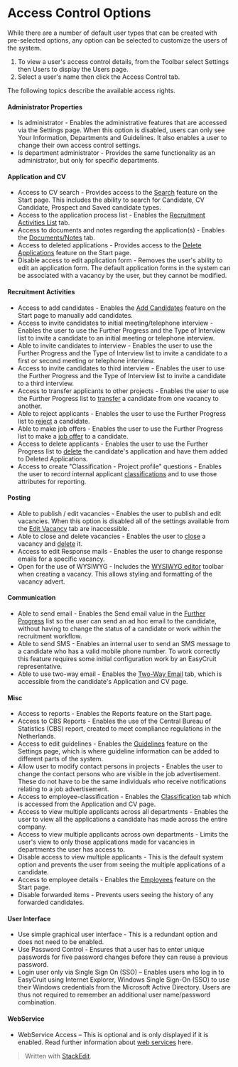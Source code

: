 # Access Control Options

While there are a number of default user types that can be created with pre-selected options, any option can be selected to customize the users of the system.

1.  To view a user's access control details, from the Toolbar select  Settings  then  Users  to display the  Users page.
2.  Select a user's name then click the  Access Control  tab.

The following topics describe the available access rights.

#### Administrator Properties

-   Is administrator  - Enables the administrative features that are accessed via the Settings page. When this option is disabled, users can only see  Your Information,  Departments  and  Guidelines. It also enables a user to change their own access control settings.
-   Is department administrator  - Provides the same functionality as an administrator, but only for specific departments.

#### Application and CV

-   Access to CV search  - Provides access to the  [Search](searching_for_candidates.htm)  feature on the  Start  page. This includes the ability to search for Candidate, CV Candidate, Prospect and Saved candidate types.
-   Access to the application process list  - Enables the  [Recruitment Activities List](recruitment_activities_list_tab.htm)  tab.
-   Access to documents and notes regarding the application(s)  - Enables the  [Documents/Notes](documents_notes_tab.htm)  tab.
-   Access to deleted applications  - Provides access to the  [Delete Applications](deleting_an_applicant.htm)  feature on the  Start  page.
-   Disable access to edit application form  - Removes the user's ability to edit an application form. The default application forms in the system can be associated with a vacancy by the user, but they cannot be modified.

#### Recruitment Activities

-   Access to add candidates  - Enables the  [Add Candidates](adding_candidates.htm)  feature on the Start page to manually add candidates.
-   Access to invite candidates to initial meeting/telephone interview  - Enables the user to use the  Further Progress  and the  Type of Interview  list to invite a candidate to an initial meeting or telephone interview.
-   Able to invite candidates to interview  - Enables the user to use the  Further Progress  and the  Type of Interview  list to invite a candidate to a first or second meeting or telephone interview.
-   Access to invite candidates to third interview  - Enables the user to use the  Further Progress  and the  Type of Interview  list to invite a candidate to a third interview.
-   Access to transfer applicants to other projects  - Enables the user to use the  Further Progress  list to  [transfer](transferring_applicants.htm)  a candidate from one vacancy to another.
-   Able to reject applicants  - Enables the user to use the  Further Progress  list to  [reject](rejecting_and_withdrawing_an_applicant.htm)  a candidate.
-   Able to make job offers  - Enables the user to use the  Further Progress  list to make a  [job offer](making_an_offer_to_an_applicant.htm)  to a candidate.
-   Access to delete applicants  - Enables the user to use the  Further Progress  list to  [delete](deleting_an_applicant.htm)  the candidate's application and have them added to  Deleted Applications.
-   Access to create "Classification - Project profile" questions  - Enables the user to record internal applicant  [classifications](classification_tab.htm)  and to use those attributes for reporting.

#### Posting

-   Able to publish / edit vacancies  - Enables the user to publish and edit vacancies. When this option is disabled all of the settings available from the  [Edit Vacancy](edit_a_vacancy.htm)  tab are inaccessible.
-   Able to close and delete vacancies  - Enables the user to  [close](closing_a_vacancy.htm)  a vacancy and  [delete](deleting_a_vacancy.htm)  it.
-   Access to edit Response mails  - Enables the user to change response emails for a specific vacancy.
-   Open for the use of WYSIWYG  - Includes the  [WYSIWYG editor](wysiwyg_text_editor.htm)  toolbar when creating a vacancy. This allows styling and formatting of the vacancy advert.

#### Communication

-   Able to send email  - Enables the  Send email  value in the  [Further Progress](applicant_progress_options.htm)  list so the user can send an ad hoc email to the candidate, without having to change the status of a candidate or work within the recruitment workflow.
-   Able to send SMS  - Enables an internal user to send an SMS message to a candidate who has a valid mobile phone number. To work correctly this feature requires some initial configuration work by an EasyCruit representative.
-   Able to use two-way email  - Enables the  [Two-Way Email](two_way_email_tab.htm)  tab, which is accessible from the candidate's  Application and CV  page.

#### Misc

-   Access to reports  - Enables the  Reports feature  on the  Start  page.
-   Access to CBS Reports  - Enables the use of the Central Bureau of Statistics (CBS) report, created to meet compliance regulations in the Netherlands.
-   Access to edit guidelines  - Enables the  [Guidelines](internal_guidelines.htm)  feature on the  Settings  page, which is where guideline information can be added to different parts of the system.
-   Allow user to modify contact persons in projects  - Enables the user to change the contact persons who are visible in the job advertisement. These do not have to be the same individuals who receive notifications relating to a job advertisement.
-   Access to employee-classification  - Enables the  [Classification](classification_tab.htm)  tab which is accessed from the  Application and CV  page.
-   Access to view multiple applicants across all departments  - Enables the user to view all the applications a candidate has made across the entire company.
-   Access to view multiple applicants across own departments  - Limits the user's view to only those applications made for vacancies in departments the user has access to.
-   Disable access to view multiple applicants  - This is the default system option and prevents the user from seeing the multiple applications of a candidate.
-   Access to employee details  - Enables the  [Employees](guide_for_users_employees.htm)  feature on the Start page.
-   Disable forwarded items  - Prevents users seeing the history of any forwarded candidates.

#### User Interface

-   Use simple graphical user interface  - This is a redundant option and does not need to be enabled.
-   Use Password Control  - Ensures that a user has to enter unique passwords for five password changes before they can reuse a previous password.
-   Login user only via Single Sign On (SSO)  – Enables users who log in to EasyCruit using Internet Explorer, Windows Single Sign-On (SSO) to use their Windows credentials from the Microsoft Active Directory. Users are thus not required to remember an additional user name/password combination.

#### WebService

-   WebService Access  – This is optional and is only displayed if it is enabled. Read further information about  [web services](guide_for_administrators_integration_apis.htm)  here.


> Written with [StackEdit](https://stackedit.io/).
<!--stackedit_data:
eyJoaXN0b3J5IjpbLTIwMDU3MTU2MTJdfQ==
-->